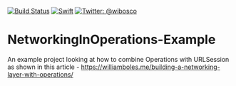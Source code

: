 [![Build Status](https://travis-ci.org/wibosco/NetworkingInOperations-Example.svg)](https://travis-ci.org/wibosco/NetworkingInOperations-Example)
<a href="https://swift.org"><img src="https://img.shields.io/badge/Swift-4.0-orange.svg?style=flat" alt="Swift" /></a>
<a href="https://twitter.com/wibosco"><img src="https://img.shields.io/badge/twitter-@wibosco-blue.svg?style=flat" alt="Twitter: @wibosco" /></a>

# NetworkingInOperations-Example
An example project looking at how to combine Operations with URLSession as shown in this article - https://williamboles.me/building-a-networking-layer-with-operations/
